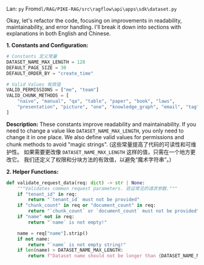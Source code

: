 Lan: `py` From`dl/RAG/PIKE-RAG/src\ragflow\api\apps\sdk\dataset.py`

Okay, let's refactor the code, focusing on improvements in readability, maintainability, and error handling. I'll break it down into sections with explanations in both English and Chinese.

**1. Constants and Configuration:**

```python
# Constants 定义常量
DATASET_NAME_MAX_LENGTH = 128
DEFAULT_PAGE_SIZE = 30
DEFAULT_ORDER_BY = "create_time"

# Valid Values 有效值
VALID_PERMISSIONS = ["me", "team"]
VALID_CHUNK_METHODS = [
    "naive", "manual", "qa", "table", "paper", "book", "laws",
    "presentation", "picture", "one", "knowledge_graph", "email", "tag"
]
```

**Description:** These constants improve readability and maintainability.  If you need to change a value like `DATASET_NAME_MAX_LENGTH`, you only need to change it in one place.  We also define valid values for permissions and chunk methods to avoid "magic strings". (这些常量提高了代码的可读性和可维护性。 如果需要更改像 `DATASET_NAME_MAX_LENGTH` 这样的值，只需在一个地方更改它。 我们还定义了权限和分块方法的有效值，以避免“魔术字符串”。)

**2.  Helper Functions:**

```python
def validate_request_data(req: dict) -> str | None:
    """Validates common request parameters. 验证常见的请求参数."""
    if "tenant_id" in req:
        return "`tenant_id` must not be provided"
    if "chunk_count" in req or "document_count" in req:
        return "`chunk_count` or `document_count` must not be provided"
    if "name" not in req:
        return "`name` is not empty!"

    name = req["name"].strip()
    if not name:
        return "`name` is not empty string!"
    if len(name) > DATASET_NAME_MAX_LENGTH:
        return f"Dataset name should not be longer than {DATASET_NAME_MAX
